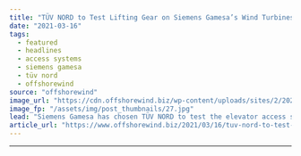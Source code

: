 ```yaml
---
title: "TÜV NORD to Test Lifting Gear on Siemens Gamesa’s Wind Turbines Offshore Germany"
date: "2021-03-16"
tags: 
  - featured
  - headlines
  - access systems
  - siemens gamesa
  - tüv nord
  - offshorewind
source: "offshorewind"
image_url: "https://cdn.offshorewind.biz/wp-content/uploads/sites/2/2021/03/16122003/TUV_NORD_Offshore_.jpg"
image_fp: "/assets/img/post_thumbnails/27.jpg"
lead: "Siemens Gamesa has chosen TÜV NORD to test the elevator access systems and cranes"
article_url: "https://www.offshorewind.biz/2021/03/16/tuv-nord-to-test-lifting-gear-on-siemens-gamesas-wind-turbines-offshore-germany/"
---
```


---
